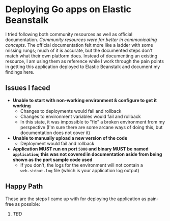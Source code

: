 # Deploying Go apps on Elastic Beanstalk

I tried following both community resources as well as official documentation. _Community resources were far better in communicating concepts_. The
official documentation felt more like a ladder with some missing rungs; much of it is accurate, but the documented steps don't match what their own
platform does. Instead of documenting an existing resource, I am using them as reference while I work through the pain points in getting this application
deployed to Elastic Beanstalk and document my findings here.

## Issues I faced

* **Unable to start with non-working environment & configure to get it working**
    * Changes to deployments would fail and rollback
    * Changes to environment variables would fail and rollback
    * In this state, it was impossible to "fix" a broken environment from my perspective (I'm sure there are some arcane ways of doing this, but documentation does not cover it)
* **Unable to manually upload a new version of the code**
    * Deployment would fail and rollback
* **Application MUST run on port `5000` and binary MUST be named `application`; this was not covered in documentation aside from being shown as the port sample code used**
    * If you don't, the logs for the environment will not contain a `web.stdout.log` file (which is your application log output)

## Happy Path

These are the steps I came up with for deploying the application as pain-free as possible:

1. _TBD_
